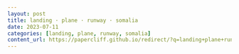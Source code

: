 ```yaml
---
layout: post
title: landing · plane · runway · somalia
date: 2023-07-11
categories: [landing, plane, runway, somalia]
content_url: https://papercliff.github.io/redirect/?q=landing+plane+runway+somalia&tbs=cdr:1,cd_min:7/10/2023,cd_max:7/12/2023
---
```

